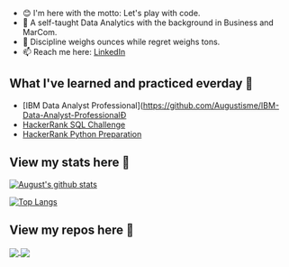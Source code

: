 - 😊 I'm here with the motto: Let's play with code.
- 💪 A self-taught Data Analytics with the background in Business and MarCom.
- 💭 Discipline weighs ounces while regret weighs tons. 
- 📫 Reach me here: [LinkedIn](https://www.linkedin.com/in/vongocminhthuw/)

## What I've learned and practiced everday 🧐
- [IBM Data Analyst Professional](https://github.com/Augustisme/IBM-Data-Analyst-ProfessionalĐ
- [HackerRank SQL Challenge](https://github.com/Augustisme/HackerRank-Challenge/blob/main/SQL%20Solutions)
- [HackerRank Python Preparation](https://github.com/Augustisme/HackerRank-Challenge/blob/main/Python%20Solutions)


## View my stats here 🔎	
[![August's github stats](https://github-readme-stats.vercel.app/api?username=augustisme&count_private=true&show_icons=true&theme=vue-dark&hide_rank=false)](https://github.com/anuraghazra/github-readme-stats)

[![Top Langs](https://github-readme-stats.vercel.app/api/top-langs/?username=augustisme&layout=compact)](https://github.com/anuraghazra/github-readme-stats)


## View my repos here 🧐
<a href="https://github.com/augustisme/github-readme-stats">
  <img align="center" src="https://github-readme-stats.vercel.app/api/pin/?username=augustisme&repo=github-readme-stats" />
</a>
<a href="https://github.com/anuraghazra/convoychat">
  <img align="center" src="https://github-readme-stats.vercel.app/api/pin/?username=augustisme&repo=convoychat" />
</a>
